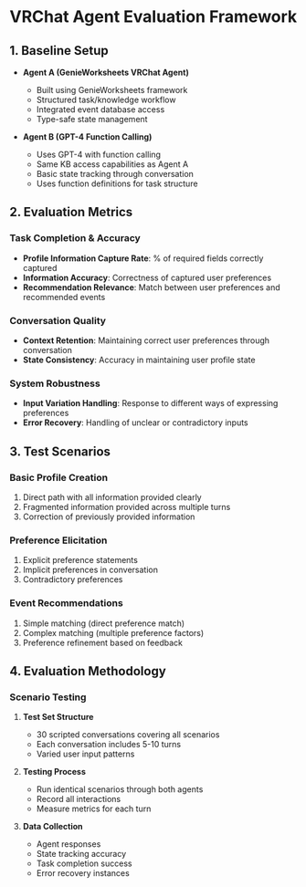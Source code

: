 # VRChat Agent Evaluation Framework

## 1. Baseline Setup
- **Agent A (GenieWorksheets VRChat Agent)**
  - Built using GenieWorksheets framework
  - Structured task/knowledge workflow
  - Integrated event database access
  - Type-safe state management

- **Agent B (GPT-4 Function Calling)**
  - Uses GPT-4 with function calling
  - Same KB access capabilities as Agent A
  - Basic state tracking through conversation
  - Uses function definitions for task structure

## 2. Evaluation Metrics

### Task Completion & Accuracy
- **Profile Information Capture Rate**: % of required fields correctly captured
- **Information Accuracy**: Correctness of captured user preferences
- **Recommendation Relevance**: Match between user preferences and recommended events

### Conversation Quality
- **Context Retention**: Maintaining correct user preferences through conversation
- **State Consistency**: Accuracy in maintaining user profile state

### System Robustness
- **Input Variation Handling**: Response to different ways of expressing preferences
- **Error Recovery**: Handling of unclear or contradictory inputs

## 3. Test Scenarios

### Basic Profile Creation
1. Direct path with all information provided clearly
2. Fragmented information provided across multiple turns
3. Correction of previously provided information

### Preference Elicitation
1. Explicit preference statements
2. Implicit preferences in conversation
3. Contradictory preferences

### Event Recommendations
1. Simple matching (direct preference match)
2. Complex matching (multiple preference factors)
3. Preference refinement based on feedback

## 4. Evaluation Methodology

### Scenario Testing
1. **Test Set Structure**
   - 30 scripted conversations covering all scenarios
   - Each conversation includes 5-10 turns
   - Varied user input patterns

2. **Testing Process**
   - Run identical scenarios through both agents
   - Record all interactions
   - Measure metrics for each turn

3. **Data Collection**
   - Agent responses
   - State tracking accuracy
   - Task completion success
   - Error recovery instances
